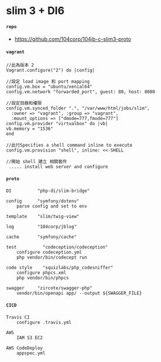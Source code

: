 # slim 3 + DI6

  #### `repo`
  * <https://github.com/104corp/104jb-c-slim3-proto>
  
#### `vagrant`
    //此為版本 2
    Vagrant.configure("2") do |config|
    
    //設定 load image 和 port mapping
    config.vm.box = "ubuntu/xenial64"
    config.vm.network "forwarded_port", guest: 80, host: 8080
    
    //設定目錄和權限
    config.vm.synced_folder ".", "/var/www/html/jobs/slim",
      :owner => "vagrant", :group => "vagrant",
      :mount_options => ["dmode=777,fmode=777"]
    config.vm.provider "virtualbox" do |vb|
    vb.memory = "1536"
    end
    
    //此行Specifies a shell command inline to execute 
    config.vm.provision "shell", inline: <<-SHELL
    
    //開始 shell 建立 相關套件  
     ..... install web server and configure
          
#### `proto`
    
    DI          "php-di/slim-bridge"
    
    config      "symfony/dotenv"
        parse config and set to env
    
    template    "slim/twig-view"
        
    log         "104corp/jblog"
        
    cache       "symfony/cache"
        
    test          "codeception/codeception"
        configure codeception.yml
        php vendor/bin/codecept run
        
    code style    "squizlabs/php_codesniffer"
        configure phpcs.xml 
        php vendor/bin/phpcs
        
    swagger     "zircote/swagger-php" 
        vendor/bin/openapi app/ --output ${SWAGGER_FILE}
        
  #### `CICD`
    
    Travis CI
        configure .travis.yml
    
    AWS
        IAM S3 EC2 
        
    AWS CodeDeploy
        appspec.yml
